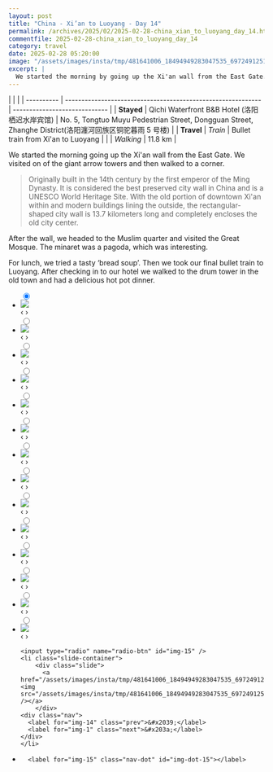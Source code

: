 ```yaml
---
layout: post
title: "China - Xi’an to Luoyang - Day 14"
permalink: /archives/2025/02/2025-02-28-china_xian_to_luoyang_day_14.html
commentfile: 2025-02-28-china_xian_to_luoyang_day_14
category: travel
date: 2025-02-28 05:20:00
image: "/assets/images/insta/tmp/481641006_18494949283047535_6972491251840116242_n_18170876275325542.jpg"
excerpt: |
  We started the morning by going up the Xi'an wall from the East Gate. We visited on of the giant arrow towers and then walked to a corner.
---
```


|            |                                                              |
| ---------- | ------------------------------------------------------------ | ----------------------------- |
| **Stayed** | Qichi Waterfront B&B Hotel (洛阳栖迟水岸宾馆) | No. 5, Tongtuo Muyu Pedestrian Street, Dongguan Street, Zhanghe District(洛阳瀍河回族区铜驼暮雨 5 号楼) |
| **Travel** | _Train_                                                      |     Bullet train from Xi'an to Luoyang     |
|            | _Walking_                                                    |    11.8 km      |


We started the morning going up the Xi'an wall from the East Gate. We visited on of the giant arrow towers and then walked to a corner.

> Originally built in the 14th century by the first emperor of the Ming Dynasty. It is considered the best preserved city  wall in China and is a UNESCO World Heritage Site. With the old portion of  downtown Xi'an within and modern buildings lining the outside, the rectangular-shaped city wall is  13.7 kilometers long and completely encloses the old city center.

After the wall, we headed to the Muslim quarter and visited the Great Mosque. The minaret was a pagoda, which was interesting. 

For lunch, we tried a tasty ‘bread soup’.  Then we took our final bullet train to Luoyang.  After checking in to our hotel we walked to the drum tower in the old town and had a delicious hot pot dinner.


<ul class="slides">
    <input type="radio" name="radio-btn" id="img-1" checked="checked" />
    <li class="slide-container">
        <div class="slide">
          <a href="/assets/images/insta/tmp/481843807_18494949322047535_4201437574349614584_n_18180710260313878.jpg"><img src="/assets/images/insta/tmp/481843807_18494949322047535_4201437574349614584_n_18180710260313878.jpg" /></a>
        </div>
    <div class="nav">
      <label for="img-15" class="prev">&#x2039;</label>
      <label for="img-2" class="next">&#x203a;</label>
    </div>
    </li>
        <input type="radio" name="radio-btn" id="img-2"  />
    <li class="slide-container">
        <div class="slide">
          <a href="/assets/images/insta/tmp/481697843_18494949394047535_1150731157780415370_n_18267784237283081.jpg"><img src="/assets/images/insta/tmp/481697843_18494949394047535_1150731157780415370_n_18267784237283081.jpg" /></a>
        </div>
    <div class="nav">
      <label for="img-1" class="prev">&#x2039;</label>
      <label for="img-3" class="next">&#x203a;</label>
    </div>
    </li>
        <input type="radio" name="radio-btn" id="img-3"  />
    <li class="slide-container">
        <div class="slide">
          <a href="/assets/images/insta/tmp/481844736_18494949403047535_1485441760076757881_n_18076698304680008.jpg"><img src="/assets/images/insta/tmp/481844736_18494949403047535_1485441760076757881_n_18076698304680008.jpg" /></a>
        </div>
    <div class="nav">
      <label for="img-2" class="prev">&#x2039;</label>
      <label for="img-4" class="next">&#x203a;</label>
    </div>
    </li>
        <input type="radio" name="radio-btn" id="img-4"  />
    <li class="slide-container">
        <div class="slide">
          <a href="/assets/images/insta/tmp/482556025_18494949412047535_319376762052515642_n_18489645904039018.jpg"><img src="/assets/images/insta/tmp/482556025_18494949412047535_319376762052515642_n_18489645904039018.jpg" /></a>
        </div>
    <div class="nav">
      <label for="img-3" class="prev">&#x2039;</label>
      <label for="img-5" class="next">&#x203a;</label>
    </div>
    </li>
        <input type="radio" name="radio-btn" id="img-5"  />
    <li class="slide-container">
        <div class="slide">
          <a href="/assets/images/insta/tmp/481761050_18494949421047535_4204000417365102253_n_17911265814093223.jpg"><img src="/assets/images/insta/tmp/481761050_18494949421047535_4204000417365102253_n_17911265814093223.jpg" /></a>
        </div>
    <div class="nav">
      <label for="img-4" class="prev">&#x2039;</label>
      <label for="img-6" class="next">&#x203a;</label>
    </div>
    </li>
        <input type="radio" name="radio-btn" id="img-6"  />
    <li class="slide-container">
        <div class="slide">
          <a href="/assets/images/insta/tmp/482328452_18494949433047535_8714946755549144765_n_18020665007466490.jpg"><img src="/assets/images/insta/tmp/482328452_18494949433047535_8714946755549144765_n_18020665007466490.jpg" /></a>
        </div>
    <div class="nav">
      <label for="img-5" class="prev">&#x2039;</label>
      <label for="img-7" class="next">&#x203a;</label>
    </div>
    </li>
        <input type="radio" name="radio-btn" id="img-7"  />
    <li class="slide-container">
        <div class="slide">
          <a href="/assets/images/insta/tmp/482024705_18494949445047535_2842102783715502100_n_17901770760036931.jpg"><img src="/assets/images/insta/tmp/482024705_18494949445047535_2842102783715502100_n_17901770760036931.jpg" /></a>
        </div>
    <div class="nav">
      <label for="img-6" class="prev">&#x2039;</label>
      <label for="img-8" class="next">&#x203a;</label>
    </div>
    </li>
        <input type="radio" name="radio-btn" id="img-8"  />
    <li class="slide-container">
        <div class="slide">
          <a href="/assets/images/insta/tmp/481924803_18494949469047535_7814989415047693368_n_18063297685923986.jpg"><img src="/assets/images/insta/tmp/481924803_18494949469047535_7814989415047693368_n_18063297685923986.jpg" /></a>
        </div>
    <div class="nav">
      <label for="img-7" class="prev">&#x2039;</label>
      <label for="img-9" class="next">&#x203a;</label>
    </div>
    </li>
        <input type="radio" name="radio-btn" id="img-9"  />
    <li class="slide-container">
        <div class="slide">
          <a href="/assets/images/insta/tmp/481872866_18494949502047535_8390245911369738229_n_18039299462600267.jpg"><img src="/assets/images/insta/tmp/481872866_18494949502047535_8390245911369738229_n_18039299462600267.jpg" /></a>
        </div>
    <div class="nav">
      <label for="img-8" class="prev">&#x2039;</label>
      <label for="img-10" class="next">&#x203a;</label>
    </div>
    </li>
        <input type="radio" name="radio-btn" id="img-10"  />
    <li class="slide-container">
        <div class="slide">
          <a href="/assets/images/insta/tmp/482104855_18494949553047535_8931355978998983319_n_18062947819938648.jpg"><img src="/assets/images/insta/tmp/482104855_18494949553047535_8931355978998983319_n_18062947819938648.jpg" /></a>
        </div>
    <div class="nav">
      <label for="img-9" class="prev">&#x2039;</label>
      <label for="img-11" class="next">&#x203a;</label>
    </div>
    </li>
        <input type="radio" name="radio-btn" id="img-11"  />
    <li class="slide-container">
        <div class="slide">
          <a href="/assets/images/insta/tmp/481861183_18494949583047535_2229976768820629709_n_17983152911656392.jpg"><img src="/assets/images/insta/tmp/481861183_18494949583047535_2229976768820629709_n_17983152911656392.jpg" /></a>
        </div>
    <div class="nav">
      <label for="img-10" class="prev">&#x2039;</label>
      <label for="img-12" class="next">&#x203a;</label>
    </div>
    </li>
        <input type="radio" name="radio-btn" id="img-12"  />
    <li class="slide-container">
        <div class="slide">
          <a href="/assets/images/insta/tmp/481920434_18494949622047535_1715842770477485522_n_18061902511795723.jpg"><img src="/assets/images/insta/tmp/481920434_18494949622047535_1715842770477485522_n_18061902511795723.jpg" /></a>
        </div>
    <div class="nav">
      <label for="img-11" class="prev">&#x2039;</label>
      <label for="img-13" class="next">&#x203a;</label>
    </div>
    </li>
        <input type="radio" name="radio-btn" id="img-13"  />
    <li class="slide-container">
        <div class="slide">
          <a href="/assets/images/insta/tmp/481981019_18494949709047535_2080041252748067605_n_18339565741154891.jpg"><img src="/assets/images/insta/tmp/481981019_18494949709047535_2080041252748067605_n_18339565741154891.jpg" /></a>
        </div>
    <div class="nav">
      <label for="img-12" class="prev">&#x2039;</label>
      <label for="img-14" class="next">&#x203a;</label>
    </div>
    </li>
        <input type="radio" name="radio-btn" id="img-14"  />
    <li class="slide-container">
        <div class="slide">
          <a href="/assets/images/insta/tmp/481746110_18494949724047535_291234704128370279_n_17946049379949712.jpg"><img src="/assets/images/insta/tmp/481746110_18494949724047535_291234704128370279_n_17946049379949712.jpg" /></a>
        </div>
    <div class="nav">
      <label for="img-13" class="prev">&#x2039;</label>
      <label for="img-15" class="next">&#x203a;</label>
    </div>
    </li>
    
    <input type="radio" name="radio-btn" id="img-15" />
    <li class="slide-container">
        <div class="slide">
          <a href="/assets/images/insta/tmp/481641006_18494949283047535_6972491251840116242_n_18170876275325542.jpg"><img src="/assets/images/insta/tmp/481641006_18494949283047535_6972491251840116242_n_18170876275325542.jpg" /></a>
        </div>
    <div class="nav">
      <label for="img-14" class="prev">&#x2039;</label>
      <label for="img-1" class="next">&#x203a;</label>
    </div>
    </li>
			
<li class="nav-dots">
      <label for="img-1" class="nav-dot" id="img-dot-1"></label>
      <label for="img-2" class="nav-dot" id="img-dot-2"></label>
      <label for="img-3" class="nav-dot" id="img-dot-3"></label>
      <label for="img-4" class="nav-dot" id="img-dot-4"></label>
      <label for="img-5" class="nav-dot" id="img-dot-5"></label>
      <label for="img-6" class="nav-dot" id="img-dot-6"></label>
      <label for="img-7" class="nav-dot" id="img-dot-7"></label>
      <label for="img-8" class="nav-dot" id="img-dot-8"></label>
      <label for="img-9" class="nav-dot" id="img-dot-9"></label>
      <label for="img-10" class="nav-dot" id="img-dot-10"></label>
      <label for="img-11" class="nav-dot" id="img-dot-11"></label>
      <label for="img-12" class="nav-dot" id="img-dot-12"></label>
      <label for="img-13" class="nav-dot" id="img-dot-13"></label>
      <label for="img-14" class="nav-dot" id="img-dot-14"></label>

      <label for="img-15" class="nav-dot" id="img-dot-15"></label>

</li>
</ul>        
             

		